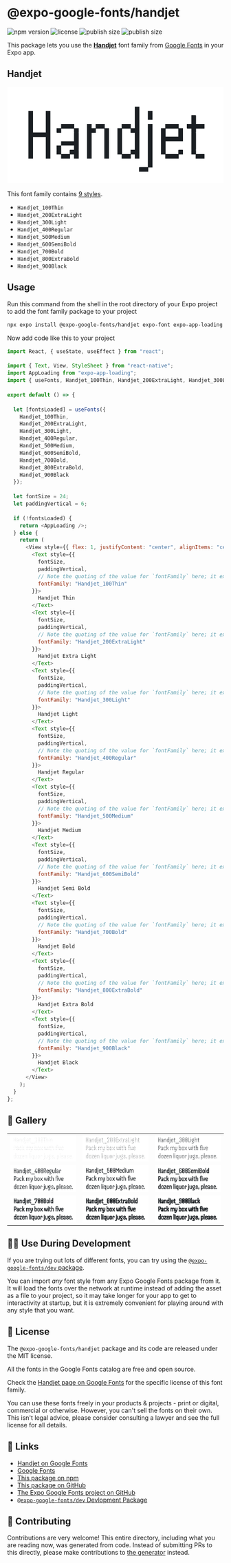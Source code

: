 # @expo-google-fonts/handjet

![npm version](https://flat.badgen.net/npm/v/@expo-google-fonts/handjet)
![license](https://flat.badgen.net/github/license/expo/google-fonts)
![publish size](https://flat.badgen.net/packagephobia/install/@expo-google-fonts/handjet)
![publish size](https://flat.badgen.net/packagephobia/publish/@expo-google-fonts/handjet)

This package lets you use the [**Handjet**](https://fonts.google.com/specimen/Handjet) font family from [Google Fonts](https://fonts.google.com/) in your Expo app.

## Handjet

![Handjet](./font-family.png)

This font family contains [9 styles](#-gallery).

- `Handjet_100Thin`
- `Handjet_200ExtraLight`
- `Handjet_300Light`
- `Handjet_400Regular`
- `Handjet_500Medium`
- `Handjet_600SemiBold`
- `Handjet_700Bold`
- `Handjet_800ExtraBold`
- `Handjet_900Black`

## Usage

Run this command from the shell in the root directory of your Expo project to add the font family package to your project

```sh
npx expo install @expo-google-fonts/handjet expo-font expo-app-loading
```

Now add code like this to your project

```js
import React, { useState, useEffect } from "react";

import { Text, View, StyleSheet } from "react-native";
import AppLoading from "expo-app-loading";
import { useFonts, Handjet_100Thin, Handjet_200ExtraLight, Handjet_300Light, Handjet_400Regular, Handjet_500Medium, Handjet_600SemiBold, Handjet_700Bold, Handjet_800ExtraBold, Handjet_900Black } from '@expo-google-fonts/handjet';

export default () => {

  let [fontsLoaded] = useFonts({
    Handjet_100Thin, 
    Handjet_200ExtraLight, 
    Handjet_300Light, 
    Handjet_400Regular, 
    Handjet_500Medium, 
    Handjet_600SemiBold, 
    Handjet_700Bold, 
    Handjet_800ExtraBold, 
    Handjet_900Black
  });

  let fontSize = 24;
  let paddingVertical = 6;

  if (!fontsLoaded) {
    return <AppLoading />;
  } else {
    return (
      <View style={{ flex: 1, justifyContent: "center", alignItems: "center" }}>
        <Text style={{
          fontSize,
          paddingVertical,
          // Note the quoting of the value for `fontFamily` here; it expects a string!
          fontFamily: "Handjet_100Thin"
        }}>
          Handjet Thin
        </Text>
        <Text style={{
          fontSize,
          paddingVertical,
          // Note the quoting of the value for `fontFamily` here; it expects a string!
          fontFamily: "Handjet_200ExtraLight"
        }}>
          Handjet Extra Light
        </Text>
        <Text style={{
          fontSize,
          paddingVertical,
          // Note the quoting of the value for `fontFamily` here; it expects a string!
          fontFamily: "Handjet_300Light"
        }}>
          Handjet Light
        </Text>
        <Text style={{
          fontSize,
          paddingVertical,
          // Note the quoting of the value for `fontFamily` here; it expects a string!
          fontFamily: "Handjet_400Regular"
        }}>
          Handjet Regular
        </Text>
        <Text style={{
          fontSize,
          paddingVertical,
          // Note the quoting of the value for `fontFamily` here; it expects a string!
          fontFamily: "Handjet_500Medium"
        }}>
          Handjet Medium
        </Text>
        <Text style={{
          fontSize,
          paddingVertical,
          // Note the quoting of the value for `fontFamily` here; it expects a string!
          fontFamily: "Handjet_600SemiBold"
        }}>
          Handjet Semi Bold
        </Text>
        <Text style={{
          fontSize,
          paddingVertical,
          // Note the quoting of the value for `fontFamily` here; it expects a string!
          fontFamily: "Handjet_700Bold"
        }}>
          Handjet Bold
        </Text>
        <Text style={{
          fontSize,
          paddingVertical,
          // Note the quoting of the value for `fontFamily` here; it expects a string!
          fontFamily: "Handjet_800ExtraBold"
        }}>
          Handjet Extra Bold
        </Text>
        <Text style={{
          fontSize,
          paddingVertical,
          // Note the quoting of the value for `fontFamily` here; it expects a string!
          fontFamily: "Handjet_900Black"
        }}>
          Handjet Black
        </Text>
      </View>
    );
  }
};
```

## 🔡 Gallery


||||
|-|-|-|
|![Handjet_100Thin](./Handjet_100Thin.ttf.png)|![Handjet_200ExtraLight](./Handjet_200ExtraLight.ttf.png)|![Handjet_300Light](./Handjet_300Light.ttf.png)||
|![Handjet_400Regular](./Handjet_400Regular.ttf.png)|![Handjet_500Medium](./Handjet_500Medium.ttf.png)|![Handjet_600SemiBold](./Handjet_600SemiBold.ttf.png)||
|![Handjet_700Bold](./Handjet_700Bold.ttf.png)|![Handjet_800ExtraBold](./Handjet_800ExtraBold.ttf.png)|![Handjet_900Black](./Handjet_900Black.ttf.png)||


## 👩‍💻 Use During Development

If you are trying out lots of different fonts, you can try using the [`@expo-google-fonts/dev` package](https://github.com/expo/google-fonts/tree/master/font-packages/dev#readme).

You can import _any_ font style from any Expo Google Fonts package from it. It will load the fonts over the network at runtime instead of adding the asset as a file to your project, so it may take longer for your app to get to interactivity at startup, but it is extremely convenient for playing around with any style that you want.


## 📖 License

The `@expo-google-fonts/handjet` package and its code are released under the MIT license.

All the fonts in the Google Fonts catalog are free and open source.

Check the [Handjet page on Google Fonts](https://fonts.google.com/specimen/Handjet) for the specific license of this font family.

You can use these fonts freely in your products & projects - print or digital, commercial or otherwise. However, you can't sell the fonts on their own. This isn't legal advice, please consider consulting a lawyer and see the full license for all details.

## 🔗 Links

- [Handjet on Google Fonts](https://fonts.google.com/specimen/Handjet)
- [Google Fonts](https://fonts.google.com/)
- [This package on npm](https://www.npmjs.com/package/@expo-google-fonts/handjet)
- [This package on GitHub](https://github.com/expo/google-fonts/tree/master/font-packages/handjet)
- [The Expo Google Fonts project on GitHub](https://github.com/expo/google-fonts)
- [`@expo-google-fonts/dev` Devlopment Package](https://github.com/expo/google-fonts/tree/master/font-packages/dev)

## 🤝 Contributing

Contributions are very welcome! This entire directory, including what you are reading now, was generated from code. Instead of submitting PRs to this directly, please make contributions to [the generator](https://github.com/expo/google-fonts/tree/master/packages/generator) instead.
